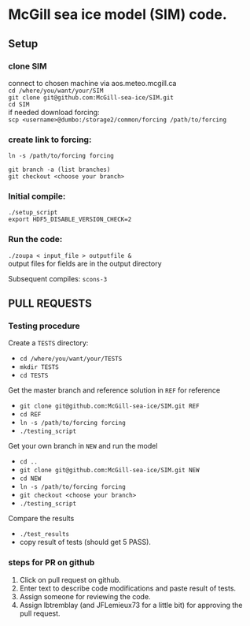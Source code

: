 

# McGill sea ice model (SIM) code.

## Setup
### clone SIM
connect to chosen machine via aos.meteo.mcgill.ca<br/>
```cd /where/you/want/your/SIM```<br/>
```git clone git@github.com:McGill-sea-ice/SIM.git```<br/>
```cd SIM```<br/>
if needed download forcing:<br/>
```scp <username>@dumbo:/storage2/common/forcing /path/to/forcing``` <br/>
### create link to forcing: 
```ln -s /path/to/forcing forcing``` 

```git branch -a (list branches)```<br/>
```git checkout <choose your branch>```<br/>

### Initial compile:
```./setup_script```<br/>
```export HDF5_DISABLE_VERSION_CHECK=2```<br/>
### Run the code:
```./zoupa < input_file > outputfile &```<br/>
output files for fields are in the output directory<br/>

Subsequent compiles: 
`scons-3`

## PULL REQUESTS
### Testing procedure

Create a `TESTS` directory: 
- `cd /where/you/want/your/TESTS`
- `mkdir TESTS`
- `cd TESTS`

Get the master branch and reference solution in `REF` for reference
- `git clone git@github.com:McGill-sea-ice/SIM.git REF`
- `cd REF`
- `ln -s /path/to/forcing forcing`
- `./testing_script`

Get your own branch in `NEW` and run the model
- `cd ..`
- `git clone git@github.com:McGill-sea-ice/SIM.git NEW`
- `cd NEW`
- `ln -s /path/to/forcing forcing`
- `git checkout <choose your branch>`
- `./testing_script`

Compare the results
- `./test_results`
- copy result of tests (should get 5 PASS).

### steps for PR on github
1. Click on pull request on github.
2. Enter text to describe code modifications and paste result of tests.
3. Assign someone for reviewing the code.
4. Assign lbtremblay (and JFLemieux73 for a little bit) for approving the pull request.
